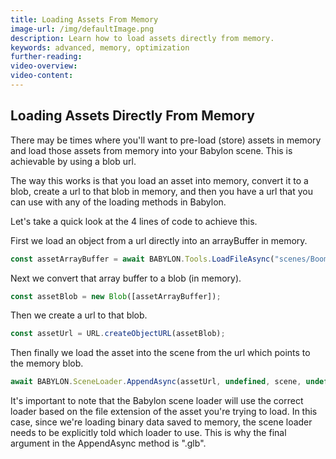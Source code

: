 ```yaml
---
title: Loading Assets From Memory
image-url: /img/defaultImage.png
description: Learn how to load assets directly from memory.
keywords: advanced, memory, optimization
further-reading:
video-overview:
video-content:
---
```


## Loading Assets Directly From Memory

There may be times where you'll want to pre-load (store) assets in memory and load those assets from memory into your Babylon scene. This is achievable by using a blob url.

<Playground id="#FIWM5X#1" title="Load Asset From Memory" description="Simple example of loading an asset from memory."/>

The way this works is that you load an asset into memory, convert it to a blob, create a url to that blob in memory, and then you have a url that you can use with any of the loading methods in Babylon.

Let's take a quick look at the 4 lines of code to achieve this.

First we load an object from a url directly into an arrayBuffer in memory.

```javascript
const assetArrayBuffer = await BABYLON.Tools.LoadFileAsync("scenes/BoomBox.glb", true);
```

Next we convert that array buffer to a blob (in memory).

```javascript
const assetBlob = new Blob([assetArrayBuffer]);
```

Then we create a url to that blob.

```javascript
const assetUrl = URL.createObjectURL(assetBlob);
```

Then finally we load the asset into the scene from the url which points to the memory blob.

```javascript
await BABYLON.SceneLoader.AppendAsync(assetUrl, undefined, scene, undefined, ".glb");
```

It's important to note that the Babylon scene loader will use the correct loader based on the file extension of the asset you're trying to load. In this case, since we're loading binary data saved to memory, the scene loader needs to be explicitly told which loader to use. This is why the final argument in the AppendAsync method is ".glb".
